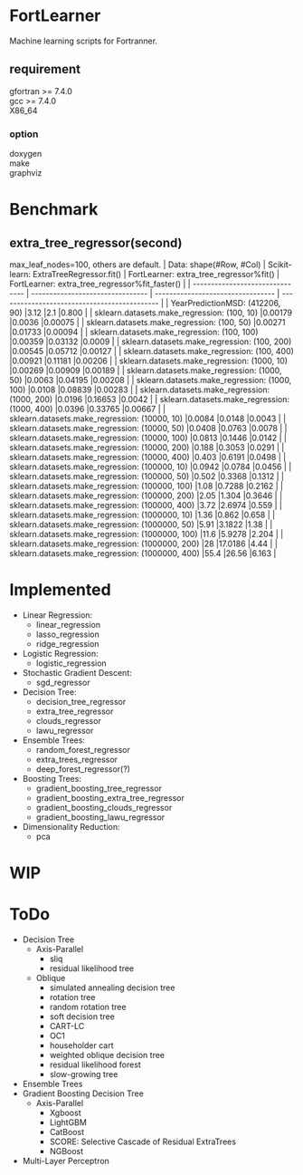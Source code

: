 # FortLearner
Machine learning scripts for Fortranner.  

## requirement
gfortran >= 7.4.0  
gcc >= 7.4.0  
X86_64

### option
doxygen  
make  
graphviz

# Benchmark
## extra_tree_regressor(second)
max_leaf_nodes=100, others are default.
| Data: shape(#Row, #Col)         | Scikit-learn: ExtraTreeRegressor.fit() | FortLearner: extra_tree_regressor%fit() | FortLearner: extra_tree_regressor%fit_faster() | 
| ------------------------------- | -------------------------------- | --------------------------------- | -------------------------------------------- | 
| YearPredictionMSD: (412206, 90) |3.12                              |2.1                                |0.800                                         | 
| sklearn.datasets.make_regression: (100, 10)      |0.00179         |0.0036                             |0.00075                                       | 
| sklearn.datasets.make_regression: (100, 50)      |0.00271         |0.01733                            |0.00094                                       | 
| sklearn.datasets.make_regression: (100, 100)     |0.00359         |0.03132                            |0.0009                                        | 
| sklearn.datasets.make_regression: (100, 200)     |0.00545         |0.05712                            |0.00127                                       | 
| sklearn.datasets.make_regression: (100, 400)     |0.00921         |0.11181                            |0.00206                                       | 
| sklearn.datasets.make_regression: (1000, 10)     |0.00269         |0.00909                            |0.00189                                       | 
| sklearn.datasets.make_regression: (1000, 50)     |0.0063          |0.04195                            |0.00208                                       | 
| sklearn.datasets.make_regression: (1000, 100)    |0.0108          |0.08839                            |0.00283                                       | 
| sklearn.datasets.make_regression: (1000, 200)    |0.0196          |0.16653                            |0.0042                                        | 
| sklearn.datasets.make_regression: (1000, 400)    |0.0396          |0.33765                            |0.00667                                       | 
| sklearn.datasets.make_regression: (10000, 10)    |0.0084          |0.0148                             |0.0043                                        | 
| sklearn.datasets.make_regression: (10000, 50)    |0.0408          |0.0763                             |0.0078                                        | 
| sklearn.datasets.make_regression: (10000, 100)   |0.0813          |0.1446                             |0.0142                                        | 
| sklearn.datasets.make_regression: (10000, 200)   |0.188           |0.3053                             |0.0291                                        | 
| sklearn.datasets.make_regression: (10000, 400)   |0.403           |0.6191                             |0.0498                                        | 
| sklearn.datasets.make_regression: (100000, 10)   |0.0942          |0.0784                             |0.0456                                        | 
| sklearn.datasets.make_regression: (100000, 50)   |0.502           |0.3368                             |0.1312                                        | 
| sklearn.datasets.make_regression: (100000, 100)  |1.08            |0.7288                             |0.2162                                        | 
| sklearn.datasets.make_regression: (100000, 200)  |2.05            |1.304                              |0.3646                                        | 
| sklearn.datasets.make_regression: (100000, 400)  |3.72            |2.6974                             |0.559                                         | 
| sklearn.datasets.make_regression: (1000000, 10)  |1.36            |0.862                              |0.658                                         | 
| sklearn.datasets.make_regression: (1000000, 50)  |5.91            |3.1822                             |1.38                                          | 
| sklearn.datasets.make_regression: (1000000, 100) |11.6            |5.9278                             |2.204                                         | 
| sklearn.datasets.make_regression: (1000000, 200) |28              |17.0186                            |4.44                                          | 
| sklearn.datasets.make_regression: (1000000, 400) |55.4            |26.56                              |6.163                                         | 

# Implemented
* Linear Regression:
  * linear_regression
  * lasso_regression
  * ridge_regression
* Logistic Regression:
  * logistic_regression
* Stochastic Gradient Descent:
  * sgd_regressor
* Decision Tree:
  * decision_tree_regressor
  * extra_tree_regressor
  * clouds_regressor
  * lawu_regressor
* Ensemble Trees:
  * random_forest_regressor
  * extra_trees_regressor
  * deep_forest_regressor(?)
* Boosting Trees:
  * gradient_boosting_tree_regressor
  * gradient_boosting_extra_tree_regressor
  * gradient_boosting_clouds_regressor
  * gradient_boosting_lawu_regressor
* Dimensionality Reduction:
  * pca
 
# WIP
  
# ToDo
* Decision Tree
  * Axis-Parallel
    * sliq
    * residual likelihood tree
  * Oblique
    * simulated annealing decision tree
    * rotation tree
    * random rotation tree
    * soft decision tree
    * CART-LC
    * OC1
    * householder cart
    * weighted oblique decision tree
    * residual likelihood forest
    * slow-growing tree
* Ensemble Trees
* Gradient Boosting Decision Tree
  * Axis-Parallel
    * Xgboost
    * LightGBM
    * CatBoost
    * SCORE: Selective Cascade of Residual ExtraTrees
    * NGBoost
* Multi-Layer Perceptron
